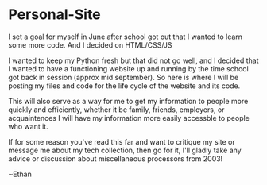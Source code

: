 # Personal-Site
I set a goal for myself in June after school got out that I wanted to learn some more code. And I decided on HTML/CSS/JS

I wanted to keep my Python fresh but that did not go well, and I decided that I wanted to have a functioning website
up and running by the time school got back in session (approx mid september). So here is where I will be posting my
files and code for the life cycle of the website and its code.

This will also serve as a way for me to get my information to people more quickly and efficiently, whether it be family,
friends, employers, or acquaintences I will have my information more easily accessble to people who want it.

If for some reason you've read this far and want to critique my site or message me about my tech collection, then go for 
it, I'll gladly take any advice or discussion about miscellaneous processors from 2003!

~Ethan
